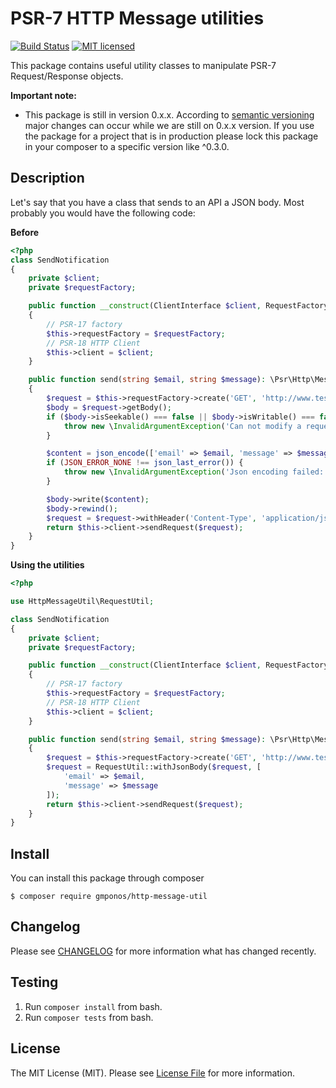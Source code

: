# PSR-7 HTTP Message utilities

[![Build Status](https://travis-ci.org/gmponos/http-message-util.svg?branch=master)](https://travis-ci.org/gmponos/http-message-util)
[![MIT licensed](https://img.shields.io/badge/license-MIT-blue.svg)](https://github.com/gmponos/monolog-slack/blob/master/LICENSE.md)

This package contains useful utility classes to manipulate PSR-7 Request/Response objects.

**Important note:**

- This package is still in version 0.x.x. According to [semantic versioning](https://semver.org/#spec-item-4) major changes can 
occur while we are still on 0.x.x version. If you use the package for a project that is in production please lock 
this package in your composer to a specific version like ^0.3.0.

## Description

Let's say that you have a class that sends to an API a JSON body.
Most probably you would have the following code:

**Before** 

```php
<?php
class SendNotification
{
    private $client;
    private $requestFactory;

    public function __construct(ClientInterface $client, RequestFactoryInterface $requestFactory)
    {
        // PSR-17 factory
        $this->requestFactory = $requestFactory;
        // PSR-18 HTTP Client
        $this->client = $client;
    }

    public function send(string $email, string $message): \Psr\Http\Message\ResponseInterface
    {
        $request = $this->requestFactory->create('GET', 'http://www.testurl.com');
        $body = $request->getBody();
        if ($body->isSeekable() === false || $body->isWritable() === false) {
            throw new \InvalidArgumentException('Can not modify a request with non writable body.');
        }

        $content = json_encode(['email' => $email, 'message' => $message]);
        if (JSON_ERROR_NONE !== json_last_error()) {
            throw new \InvalidArgumentException('Json encoding failed: ' . json_last_error());
        }

        $body->write($content);
        $body->rewind();
        $request = $request->withHeader('Content-Type', 'application/json');
        return $this->client->sendRequest($request);
    }
}
```

**Using the utilities**

```php
<?php

use HttpMessageUtil\RequestUtil;

class SendNotification
{
    private $client;
    private $requestFactory;

    public function __construct(ClientInterface $client, RequestFactoryInterface $requestFactory)
    {
        // PSR-17 factory
        $this->requestFactory = $requestFactory;
        // PSR-18 HTTP Client
        $this->client = $client;
    }

    public function send(string $email, string $message): \Psr\Http\Message\ResponseInterface
    {
        $request = $this->requestFactory->create('GET', 'http://www.testurl.com');
        $request = RequestUtil::withJsonBody($request, [
            'email' => $email,
            'message' => $message
        ]);
        return $this->client->sendRequest($request);
    }
}
```

## Install

You can install this package through composer

```
$ composer require gmponos/http-message-util
```

## Changelog

Please see [CHANGELOG](CHANGELOG.md) for more information what has changed recently.

## Testing

1. Run `composer install` from bash.
2. Run `composer tests` from bash.

## License

The MIT License (MIT). Please see [License File](LICENSE.md) for more information.
